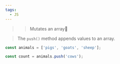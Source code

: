 ```yaml
---
tags:
  - JS
---
```

>>Mutates an array🔴

>The `push()` method appends values to an array.

```js
const animals = ['pigs', 'goats', 'sheep'];

const count = animals.push('cows');
```
